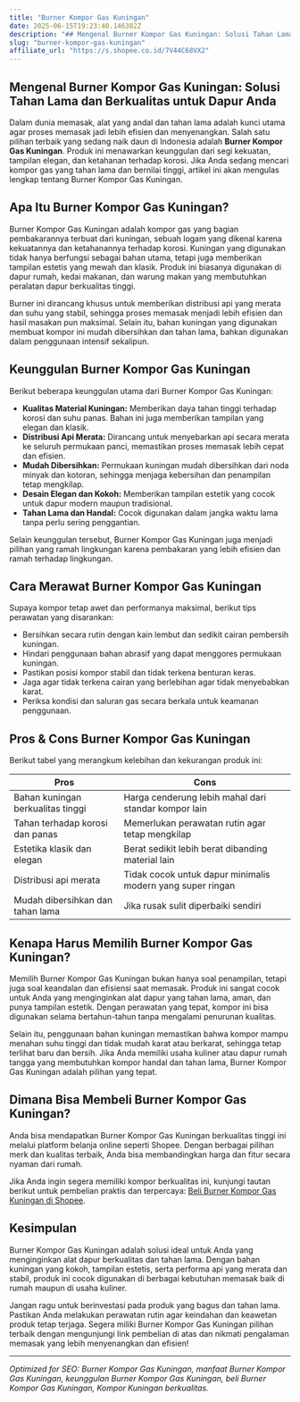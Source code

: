```yaml
---
title: "Burner Kompor Gas Kuningan"
date: 2025-06-15T19:23:40.146382Z
description: "## Mengenal Burner Kompor Gas Kuningan: Solusi Tahan Lama dan Berkualitas untuk Dapur Anda..."
slug: "burner-kompor-gas-kuningan"
affiliate_url: "https://s.shopee.co.id/7V44C68VX2"
---
```

## Mengenal Burner Kompor Gas Kuningan: Solusi Tahan Lama dan Berkualitas untuk Dapur Anda

Dalam dunia memasak, alat yang andal dan tahan lama adalah kunci utama agar proses memasak jadi lebih efisien dan menyenangkan. Salah satu pilihan terbaik yang sedang naik daun di Indonesia adalah **Burner Kompor Gas Kuningan**. Produk ini menawarkan keunggulan dari segi kekuatan, tampilan elegan, dan ketahanan terhadap korosi. Jika Anda sedang mencari kompor gas yang tahan lama dan bernilai tinggi, artikel ini akan mengulas lengkap tentang Burner Kompor Gas Kuningan.

## Apa Itu Burner Kompor Gas Kuningan?

Burner Kompor Gas Kuningan adalah kompor gas yang bagian pembakarannya terbuat dari kuningan, sebuah logam yang dikenal karena kekuatannya dan ketahanannya terhadap korosi. Kuningan yang digunakan tidak hanya berfungsi sebagai bahan utama, tetapi juga memberikan tampilan estetis yang mewah dan klasik. Produk ini biasanya digunakan di dapur rumah, kedai makanan, dan warung makan yang membutuhkan peralatan dapur berkualitas tinggi.

Burner ini dirancang khusus untuk memberikan distribusi api yang merata dan suhu yang stabil, sehingga proses memasak menjadi lebih efisien dan hasil masakan pun maksimal. Selain itu, bahan kuningan yang digunakan membuat kompor ini mudah dibersihkan dan tahan lama, bahkan digunakan dalam penggunaan intensif sekalipun.

## Keunggulan Burner Kompor Gas Kuningan

Berikut beberapa keunggulan utama dari Burner Kompor Gas Kuningan:

- **Kualitas Material Kuningan:** Memberikan daya tahan tinggi terhadap korosi dan suhu panas. Bahan ini juga memberikan tampilan yang elegan dan klasik.
- **Distribusi Api Merata:** Dirancang untuk menyebarkan api secara merata ke seluruh permukaan panci, memastikan proses memasak lebih cepat dan efisien.
- **Mudah Dibersihkan:** Permukaan kuningan mudah dibersihkan dari noda minyak dan kotoran, sehingga menjaga kebersihan dan penampilan tetap mengkilap.
- **Desain Elegan dan Kokoh:** Memberikan tampilan estetik yang cocok untuk dapur modern maupun tradisional.
- **Tahan Lama dan Handal:** Cocok digunakan dalam jangka waktu lama tanpa perlu sering penggantian.

Selain keunggulan tersebut, Burner Kompor Gas Kuningan juga menjadi pilihan yang ramah lingkungan karena pembakaran yang lebih efisien dan ramah terhadap lingkungan.

## Cara Merawat Burner Kompor Gas Kuningan

Supaya kompor tetap awet dan performanya maksimal, berikut tips perawatan yang disarankan:

- Bersihkan secara rutin dengan kain lembut dan sedikit cairan pembersih kuningan.
- Hindari penggunaan bahan abrasif yang dapat menggores permukaan kuningan.
- Pastikan posisi kompor stabil dan tidak terkena benturan keras.
- Jaga agar tidak terkena cairan yang berlebihan agar tidak menyebabkan karat.
- Periksa kondisi dan saluran gas secara berkala untuk keamanan penggunaan.

## Pros & Cons Burner Kompor Gas Kuningan

Berikut tabel yang merangkum kelebihan dan kekurangan produk ini:

| **Pros**                               | **Cons**                                |
|----------------------------------------|----------------------------------------|
| Bahan kuningan berkualitas tinggi     | Harga cenderung lebih mahal dari standar kompor lain |
| Tahan terhadap korosi dan panas     | Memerlukan perawatan rutin agar tetap mengkilap |
| Estetika klasik dan elegan          | Berat sedikit lebih berat dibanding material lain |
| Distribusi api merata                | Tidak cocok untuk dapur minimalis modern yang super ringan |
| Mudah dibersihkan dan tahan lama   | Jika rusak sulit diperbaiki sendiri |

## Kenapa Harus Memilih Burner Kompor Gas Kuningan?

Memilih Burner Kompor Gas Kuningan bukan hanya soal penampilan, tetapi juga soal keandalan dan efisiensi saat memasak. Produk ini sangat cocok untuk Anda yang menginginkan alat dapur yang tahan lama, aman, dan punya tampilan estetik. Dengan perawatan yang tepat, kompor ini bisa digunakan selama bertahun-tahun tanpa mengalami penurunan kualitas.

Selain itu, penggunaan bahan kuningan memastikan bahwa kompor mampu menahan suhu tinggi dan tidak mudah karat atau berkarat, sehingga tetap terlihat baru dan bersih. Jika Anda memiliki usaha kuliner atau dapur rumah tangga yang membutuhkan kompor handal dan tahan lama, Burner Kompor Gas Kuningan adalah pilihan yang tepat.

## Dimana Bisa Membeli Burner Kompor Gas Kuningan?

Anda bisa mendapatkan Burner Kompor Gas Kuningan berkualitas tinggi ini melalui platform belanja online seperti Shopee. Dengan berbagai pilihan merk dan kualitas terbaik, Anda bisa membandingkan harga dan fitur secara nyaman dari rumah.

Jika Anda ingin segera memiliki kompor berkualitas ini, kunjungi tautan berikut untuk pembelian praktis dan terpercaya: [Beli Burner Kompor Gas Kuningan di Shopee](https://s.shopee.co.id/7V44C68VX2).

## Kesimpulan

Burner Kompor Gas Kuningan adalah solusi ideal untuk Anda yang menginginkan alat dapur berkualitas dan tahan lama. Dengan bahan kuningan yang kokoh, tampilan estetis, serta performa api yang merata dan stabil, produk ini cocok digunakan di berbagai kebutuhan memasak baik di rumah maupun di usaha kuliner.

Jangan ragu untuk berinvestasi pada produk yang bagus dan tahan lama. Pastikan Anda melakukan perawatan rutin agar keindahan dan keawetan produk tetap terjaga. Segera miliki Burner Kompor Gas Kuningan pilihan terbaik dengan mengunjungi link pembelian di atas dan nikmati pengalaman memasak yang lebih menyenangkan dan efisien!

---

*Optimized for SEO: Burner Kompor Gas Kuningan, manfaat Burner Kompor Gas Kuningan, keunggulan Burner Kompor Gas Kuningan, beli Burner Kompor Gas Kuningan, Kompor Kuningan berkualitas.*